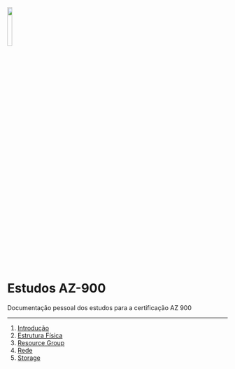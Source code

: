 <img src="https://www.green.com.br/site/wp-content/uploads/2019/07/9.png" width="15%"/>

# Estudos AZ-900 

Documentação pessoal dos estudos para a certificação AZ 900

---

1. [Introdução](./1-Introducao/Radme.md)
1. [Estrutura Física](./2-EstruturaFisica/Readme.md)
1. [Resource Group](./3-ResouceGroup/Readme.md)
1. [Rede](./4-Rede/Readme.md)
1. [Storage](./5-Storage/Readme.md)